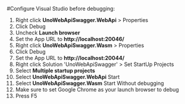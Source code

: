 #Configure Visual Studio before debugging:
1. Right click **UnoWebApiSwagger.WebApi** > Properties
2. Click Debug
3. Uncheck **Launch browser**
4. Set the App URL to **http://localhost:20046/**
5. Right click **UnoWebApiSwagger.Wasm** > Properties
6. Click Debug
7. Set the App URL to **http://localhost:20044/**
8. Right click Solution 'UnoWebApiSwagger' > Set StartUp Projects
9. Select **Multiple startup projects**
10. Select **UnoWebApiSwagger.WebApi** Start
11. Select **UnoWebApiSwagger.Wasm** Start Without debugging
12. Make sure to set Google Chrome as your launch browser to debug
12. Press F5

